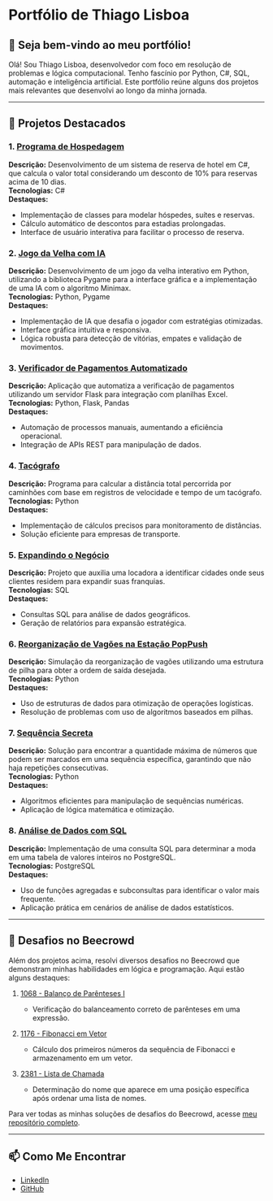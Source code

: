 # Portfólio de Thiago Lisboa

## 👋 Seja bem-vindo ao meu portfólio!

Olá! Sou Thiago Lisboa, desenvolvedor com foco em resolução de problemas e lógica computacional. Tenho fascínio por Python, C#, SQL, automação e inteligência artificial. Este portfólio reúne alguns dos projetos mais relevantes que desenvolvi ao longo da minha jornada.

---

## 🚀 Projetos Destacados

### 1. [Programa de Hospedagem](https://github.com/lisboatm/programa-hospedagem.git)
**Descrição:** Desenvolvimento de um sistema de reserva de hotel em C#, que calcula o valor total considerando um desconto de 10% para reservas acima de 10 dias.  
**Tecnologias:** C#  
**Destaques:**
- Implementação de classes para modelar hóspedes, suítes e reservas.
- Cálculo automático de descontos para estadias prolongadas.
- Interface de usuário interativa para facilitar o processo de reserva.

### 2. [Jogo da Velha com IA](https://github.com/lisboatm/jogo-da-velha.git)
**Descrição:** Desenvolvimento de um jogo da velha interativo em Python, utilizando a biblioteca Pygame para a interface gráfica e a implementação de uma IA com o algoritmo Minimax.  
**Tecnologias:** Python, Pygame  
**Destaques:**
- Implementação de IA que desafia o jogador com estratégias otimizadas.
- Interface gráfica intuitiva e responsiva.
- Lógica robusta para detecção de vitórias, empates e validação de movimentos.

### 3. [Verificador de Pagamentos Automatizado](https://github.com/lisboatm/verificador-de-pagamentos-automatizado.git)
**Descrição:** Aplicação que automatiza a verificação de pagamentos utilizando um servidor Flask para integração com planilhas Excel.  
**Tecnologias:** Python, Flask, Pandas  
**Destaques:**
- Automação de processos manuais, aumentando a eficiência operacional.
- Integração de APIs REST para manipulação de dados.

### 4. [Tacógrafo](https://github.com/lisboatm/tacografo.git)
**Descrição:** Programa para calcular a distância total percorrida por caminhões com base em registros de velocidade e tempo de um tacógrafo.  
**Tecnologias:** Python  
**Destaques:**
- Implementação de cálculos precisos para monitoramento de distâncias.
- Solução eficiente para empresas de transporte.

### 5. [Expandindo o Negócio](https://github.com/lisboatm/expandindo-negocio.git)
**Descrição:** Projeto que auxilia uma locadora a identificar cidades onde seus clientes residem para expandir suas franquias.  
**Tecnologias:** SQL  
**Destaques:**
- Consultas SQL para análise de dados geográficos.
- Geração de relatórios para expansão estratégica.

### 6. [Reorganização de Vagões na Estação PopPush](https://github.com/lisboatm/reorganizacao-vagoes.git)
**Descrição:** Simulação da reorganização de vagões utilizando uma estrutura de pilha para obter a ordem de saída desejada.  
**Tecnologias:** Python  
**Destaques:**
- Uso de estruturas de dados para otimização de operações logísticas.
- Resolução de problemas com uso de algoritmos baseados em pilhas.

### 7. [Sequência Secreta](https://github.com/lisboatm/sequencia_secreta)
**Descrição:** Solução para encontrar a quantidade máxima de números que podem ser marcados em uma sequência específica, garantindo que não haja repetições consecutivas.  
**Tecnologias:** Python  
**Destaques:**
- Algoritmos eficientes para manipulação de sequências numéricas.
- Aplicação de lógica matemática e otimização.

### 8. [Análise de Dados com SQL](https://github.com/lisboatm/calcular_moda_postgresql)
**Descrição:** Implementação de uma consulta SQL para determinar a moda em uma tabela de valores inteiros no PostgreSQL.  
**Tecnologias:** PostgreSQL  
**Destaques:**
- Uso de funções agregadas e subconsultas para identificar o valor mais frequente.
- Aplicação prática em cenários de análise de dados estatísticos.

---

## 🧩 Desafios no Beecrowd

Além dos projetos acima, resolvi diversos desafios no Beecrowd que demonstram minhas habilidades em lógica e programação. Aqui estão alguns destaques:

1. [1068 - Balanço de Parênteses I](https://github.com/lisboatm/beecrowd-solutions/blob/main/1068-balanco-de-parenteses-i.py)
   - Verificação do balanceamento correto de parênteses em uma expressão.

2. [1176 - Fibonacci em Vetor](https://github.com/lisboatm/beecrowd-solutions/blob/main/1176-fibonacci-em-vetor.py)
   - Cálculo dos primeiros números da sequência de Fibonacci e armazenamento em um vetor.

3. [2381 - Lista de Chamada](https://github.com/lisboatm/beecrowd-solutions/blob/main/2381-lista-de-chamada.py)
   - Determinação do nome que aparece em uma posição específica após ordenar uma lista de nomes.

Para ver todas as minhas soluções de desafios do Beecrowd, acesse [meu repositório completo](https://github.com/lisboatm/beecrowd-solutions).

---

## 📫 Como Me Encontrar

- [LinkedIn](https://www.linkedin.com/in/thi_ml)
- [GitHub](https://github.com/lisboatm)
